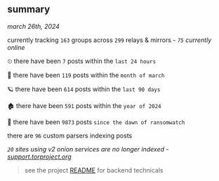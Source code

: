
## summary
_march 26th, 2024_

currently tracking `163` groups across `299` relays & mirrors - _`75` currently online_

⏲ there have been `7` posts within the `last 24 hours`

🦈 there have been `119` posts within the `month of march`

🪐 there have been `614` posts within the `last 90 days`

🏚 there have been `591` posts within the `year of 2024`

🦕 there have been `9873` posts `since the dawn of ransomwatch`

there are `96` custom parsers indexing posts

_`20` sites using v2 onion services are no longer indexed - [support.torproject.org](https://support.torproject.org/onionservices/v2-deprecation/)_

> see the project [README](https://github.com/joshhighet/ransomwatch#ransomwatch--) for backend technicals

